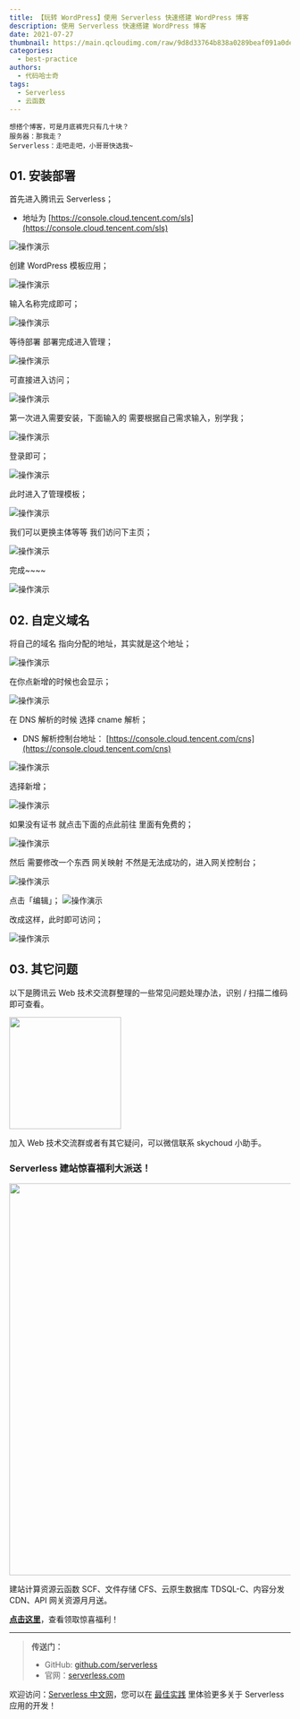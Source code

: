 ```yaml
---
title: 【玩转 WordPress】使用 Serverless 快速搭建 WordPress 博客
description: 使用 Serverless 快速搭建 WordPress 博客
date: 2021-07-27
thumbnail: https://main.qcloudimg.com/raw/9d8d33764b838a0289beaf091a0dea4f.png
categories:
  - best-practice
authors:
  - 代码哈士奇
tags:
  - Serverless
  - 云函数
---
```





```
想搭个博客，可是月底裤兜只有几十块？
服务器：那我走？
Serverless：走吧走吧，小哥哥快选我~
```



## 01. 安装部署

首先进入腾讯云 Serverless；

- 地址为 [https://console.cloud.tencent.com/sls](https://console.cloud.tencent.com/sls)

![操作演示](https://img-hello-world.oss-cn-beijing.aliyuncs.com/328476629ecc992003e9a8570d08fc72.png)

创建 WordPress 模板应用；

![操作演示](https://img-hello-world.oss-cn-beijing.aliyuncs.com/c810b3c16e3bca4a976432b4633f9628.png)

输入名称完成即可；

![操作演示](https://img-hello-world.oss-cn-beijing.aliyuncs.com/56e9482e5a4828db60ee4a5bd42ed2df.png)

等待部署  部署完成进入管理；

![操作演示](https://img-hello-world.oss-cn-beijing.aliyuncs.com/05aac7921b82c4c3723471531487bb93.png)

可直接进入访问；

![操作演示](https://img-hello-world.oss-cn-beijing.aliyuncs.com/ef8026649fff889b92df38f0711df161.png)

第一次进入需要安装，下面输入的 需要根据自己需求输入，别学我；

![操作演示](https://img-hello-world.oss-cn-beijing.aliyuncs.com/a8075b964b069cc7728bed1eba9a5ce7.png)

登录即可；

![操作演示](https://img-hello-world.oss-cn-beijing.aliyuncs.com/8de2cf8dc550049511d7155c673b0b0c.png)

此时进入了管理模板；

![操作演示](https://img-hello-world.oss-cn-beijing.aliyuncs.com/bff8257d2aab673f76f67b144c05249c.png)

我们可以更换主体等等 我们访问下主页；

![操作演示](https://img-hello-world.oss-cn-beijing.aliyuncs.com/1deeabcba9b93f179382f6e56577f9ef.png)

完成~~~~

![操作演示](https://img-hello-world.oss-cn-beijing.aliyuncs.com/db5dbdf0688a9323a556eefd07df5a8b.png)



## 02. 自定义域名

将自己的域名 指向分配的地址，其实就是这个地址；

![操作演示](https://img-hello-world.oss-cn-beijing.aliyuncs.com/d9e22cd05264b19a1738567f8360a672.png)


在你点新增的时候也会显示；

![操作演示](https://img-hello-world.oss-cn-beijing.aliyuncs.com/c5ffccb98f558680b13eb975dd590fdb.png)

在 DNS 解析的时候 选择 cname 解析；

- DNS 解析控制台地址： [https://console.cloud.tencent.com/cns](https://console.cloud.tencent.com/cns)

![操作演示](https://img-hello-world.oss-cn-beijing.aliyuncs.com/33c3cafdbf5d03f974fef09d8b8412bf.png)

选择新增；

![操作演示](https://img-hello-world.oss-cn-beijing.aliyuncs.com/881fb195979c29428e8307830a07f174.png)

如果没有证书 就点击下面的点此前往 里面有免费的；

![操作演示](https://img-hello-world.oss-cn-beijing.aliyuncs.com/02eac0ba64d6eb4b32dcdcd74b5de278.png)


然后 需要修改一个东西 网关映射 不然是无法成功的，进入网关控制台；

![操作演示](https://img-hello-world.oss-cn-beijing.aliyuncs.com/1b6f3f80c5a6e84b5cf65e0f05cd13c7.png)



点击「编辑」；
![操作演示](https://img-hello-world.oss-cn-beijing.aliyuncs.com/742d742cc48d683ab3d608a82d94ad26.png)



改成这样，此时即可访问；

![操作演示](https://img-hello-world.oss-cn-beijing.aliyuncs.com/10e3fd3e5b0fea65acb8af40d528c082.png)



## 03. 其它问题

以下是腾讯云 Web 技术交流群整理的一些常见问题处理办法，识别 / 扫描二维码即可查看。

<img src="https://main.qcloudimg.com/raw/b9d187fe4b47c35f0c9a201e27114ee7.png" width="200"/>



加入 Web 技术交流群或者有其它疑问，可以微信联系 skychoud 小助手。



### Serverless 建站惊喜福利大派送！

<img src="https://main.qcloudimg.com/raw/723b9530da0e913c01346c7bfe0d0abc.png" width="700"/>



建站计算资源云函数 SCF、文件存储 CFS、云原生数据库 TDSQL-C、内容分发 CDN、API 网关资源月月送。

[**点击这里**](https://cloud.tencent.com/act/pro/serverless-wordpress?fromSource=gwzcw.4402331.4402331.4402331&utm_medium=cpc&utm_id=gwzcw.4402331.4402331.4402331)，查看领取惊喜福利！



---



> **传送门：**
>
> - GitHub: [github.com/serverless](https://github.com/serverless/serverless/blob/master/README_CN.md)
> - 官网：[serverless.com](https://serverless.com/)



欢迎访问：[Serverless 中文网](https://serverlesscloud.cn/)，您可以在 [最佳实践](https://serverlesscloud.cn/best-practice) 里体验更多关于 Serverless 应用的开发！